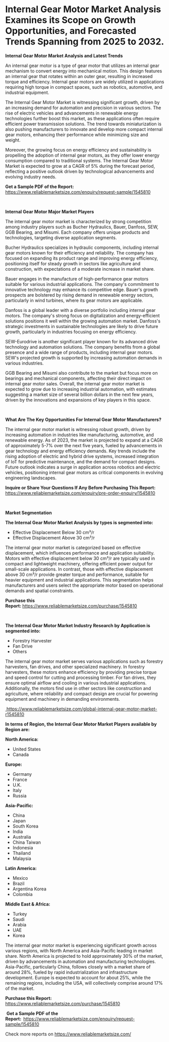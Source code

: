 <p><h1>Internal Gear Motor Market Analysis Examines its Scope on Growth Opportunities, and Forecasted Trends Spanning from 2025 to 2032.</h1></p><p><strong>Internal Gear Motor Market Analysis and Latest Trends</strong></p>
<p><p>An internal gear motor is a type of gear motor that utilizes an internal gear mechanism to convert energy into mechanical motion. This design features an internal gear that rotates within an outer gear, resulting in increased torque and efficiency. Internal gear motors are widely utilized in applications requiring high torque in compact spaces, such as robotics, automotive, and industrial equipment.</p><p>The Internal Gear Motor Market is witnessing significant growth, driven by an increasing demand for automation and precision in various sectors. The rise of electric vehicles and advancements in renewable energy technologies further boost this market, as these applications often require efficient power transmission solutions. The trend towards miniaturization is also pushing manufacturers to innovate and develop more compact internal gear motors, enhancing their performance while minimizing size and weight.</p><p>Moreover, the growing focus on energy efficiency and sustainability is propelling the adoption of internal gear motors, as they offer lower energy consumption compared to traditional systems. The Internal Gear Motor Market is expected to grow at a CAGR of 5% during the forecast period, reflecting a positive outlook driven by technological advancements and evolving industry needs.</p></p>
<p><strong>Get a Sample PDF of the Report:&nbsp;</strong> <a href="https://www.reliablemarketsize.com/enquiry/request-sample/1545810?utm_campaign=2216&utm_medium=2&utm_source=Github&utm_content=ia&utm_term=17022025&utm_id=internal-gear-motor">https://www.reliablemarketsize.com/enquiry/request-sample/1545810</a></p>
<p>&nbsp;</p>
<p><strong>Internal Gear Motor Major Market Players</strong></p>
<p><p>The internal gear motor market is characterized by strong competition among industry players such as Bucher Hydraulics, Bauer, Danfoss, SEW, GGB Bearing, and Misumi. Each company offers unique products and technologies, targeting diverse application segments.</p><p>Bucher Hydraulics specializes in hydraulic components, including internal gear motors known for their efficiency and reliability. The company has focused on expanding its product range and improving energy efficiency, positioning itself for steady growth in sectors like agriculture and construction, with expectations of a moderate increase in market share.</p><p>Bauer engages in the manufacture of high-performance gear motors suitable for various industrial applications. The company's commitment to innovative technology may enhance its competitive edge. Bauer's growth prospects are bolstered by rising demand in renewable energy sectors, particularly in wind turbines, where its gear motors are applicable.</p><p>Danfoss is a global leader with a diverse portfolio including internal gear motors. The company's strong focus on digitalization and energy-efficient solutions positions it well within the growing automation market. Danfoss's strategic investments in sustainable technologies are likely to drive future growth, particularly in industries focusing on energy efficiency.</p><p>SEW-Eurodrive is another significant player known for its advanced drive technology and automation solutions. The company benefits from a global presence and a wide range of products, including internal gear motors. SEW's projected growth is supported by increasing automation demands in various industries.</p><p>GGB Bearing and Misumi also contribute to the market but focus more on bearings and mechanical components, affecting their direct impact on internal gear motor sales. Overall, the internal gear motor market is expected to grow due to increasing industrial automation, with estimates suggesting a market size of several billion dollars in the next few years, driven by the innovations and expansions of key players in this space.</p></p>
<p>&nbsp;</p>
<p><strong>What Are The Key Opportunities For Internal Gear Motor Manufacturers?</strong></p>
<p><p>The internal gear motor market is witnessing robust growth, driven by increasing automation in industries like manufacturing, automotive, and renewable energy. As of 2023, the market is projected to expand at a CAGR of approximately 5-7% over the next five years, fueled by advancements in gear technology and energy efficiency demands. Key trends include the rising adoption of electric and hybrid drive systems, increased integration of IoT for predictive maintenance, and the demand for compact designs. Future outlook indicates a surge in application across robotics and electric vehicles, positioning internal gear motors as critical components in evolving engineering landscapes.</p></p>
<p><strong>Inquire or Share Your Questions If Any Before Purchasing This Report:</strong> <a href="https://www.reliablemarketsize.com/enquiry/pre-order-enquiry/1545810?utm_campaign=2216&utm_medium=2&utm_source=Github&utm_content=ia&utm_term=17022025&utm_id=internal-gear-motor">https://www.reliablemarketsize.com/enquiry/pre-order-enquiry/1545810</a></p>
<p>&nbsp;</p>
<p><strong>Market Segmentation</strong></p>
<p><strong>The Internal Gear Motor Market Analysis by types is segmented into:</strong></p>
<p><ul><li>Effective Displacement Below 30 cm³/r</li><li>Effective Displacement Above 30 cm³/r</li></ul></p>
<p><p>The internal gear motor market is categorized based on effective displacement, which influences performance and application suitability. Motors with effective displacement below 30 cm³/r are typically used in compact and lightweight machinery, offering efficient power output for small-scale applications. In contrast, those with effective displacement above 30 cm³/r provide greater torque and performance, suitable for heavier equipment and industrial applications. This segmentation helps manufacturers and users select the appropriate motor based on operational demands and spatial constraints.</p></p>
<p><strong>Purchase this Report:&nbsp;</strong><a href="https://www.reliablemarketsize.com/purchase/1545810?utm_campaign=2216&utm_medium=2&utm_source=Github&utm_content=ia&utm_term=17022025&utm_id=internal-gear-motor">https://www.reliablemarketsize.com/purchase/1545810</a></p>
<p>&nbsp;</p>
<p><strong>The Internal Gear Motor Market Industry Research by Application is segmented into:</strong></p>
<p><ul><li>Forestry Harvester</li><li>Fan Drive</li><li>Others</li></ul></p>
<p><p>The internal gear motor market serves various applications such as forestry harvesters, fan drives, and other specialized machinery. In forestry harvesters, these motors enhance efficiency by providing precise torque and speed control for cutting and processing timber. For fan drives, they ensure optimal airflow and cooling in various industrial applications. Additionally, the motors find use in other sectors like construction and agriculture, where reliability and compact design are crucial for powering equipment and machinery in demanding environments.</p></p>
<p><a href="https://www.reliablemarketsize.com/global-internal-gear-motor-market-r1545810?utm_campaign=2216&utm_medium=2&utm_source=Github&utm_content=ia&utm_term=17022025&utm_id=internal-gear-motor">&nbsp;https://www.reliablemarketsize.com/global-internal-gear-motor-market-r1545810</a></p>
<p><strong>In terms of Region, the Internal Gear Motor Market Players available by Region are:</strong></p>
<p>
    <p> <strong> North America: </strong>
        <ul>
            <li>United States</li>
            <li>Canada</li>
        </ul>
        </p> 
    <p> <strong> Europe: </strong>
        <ul>
            <li>Germany</li>
            <li>France</li>
            <li>U.K.</li>
            <li>Italy</li>
            <li>Russia</li>
        </ul>
        </p> 
    <p> <strong> Asia-Pacific: </strong>
        <ul>
            <li>China</li>
            <li>Japan</li>
            <li>South Korea</li>
            <li>India</li>
            <li>Australia</li>
            <li>China Taiwan</li>
            <li>Indonesia</li>
            <li>Thailand</li>
            <li>Malaysia</li>
        </ul>
        </p> 
    <p> <strong> Latin America: </strong>
        <ul>
            <li>Mexico</li>
            <li>Brazil</li>
            <li>Argentina Korea</li>
            <li>Colombia</li>
        </ul>
        </p> 
    <p> <strong> Middle East & Africa: </strong>
        <ul>
            <li>Turkey</li>
            <li>Saudi</li>
            <li>Arabia</li>
            <li>UAE</li>
            <li>Korea</li>
        </ul>
    </p>
    </p>
<p><p>The internal gear motor market is experiencing significant growth across various regions, with North America and Asia-Pacific leading in market share. North America is projected to hold approximately 30% of the market, driven by advancements in automation and manufacturing technologies. Asia-Pacific, particularly China, follows closely with a market share of around 28%, fueled by rapid industrialization and infrastructure development. Europe is expected to account for about 25%, while the remaining regions, including the USA, will collectively comprise around 17% of the market.</p></p>
<p><strong>Purchase this Report: </strong><a href="https://www.reliablemarketsize.com/purchase/1545810?utm_campaign=2216&utm_medium=2&utm_source=Github&utm_content=ia&utm_term=17022025&utm_id=internal-gear-motor">https://www.reliablemarketsize.com/purchase/1545810</a></p>
<p>&nbsp;<strong>Get a Sample PDF of the Report:&nbsp;&nbsp;</strong><a href="https://www.reliablemarketsize.com/enquiry/request-sample/1545810?utm_campaign=2216&utm_medium=2&utm_source=Github&utm_content=ia&utm_term=17022025&utm_id=internal-gear-motor">https://www.reliablemarketsize.com/enquiry/request-sample/1545810</a></p>
<p><strong></strong></p>
<p>Check more reports on <a href="https://www.reliablemarketsize.com/?utm_campaign=2216&utm_medium=2&utm_source=Github&utm_content=ia&utm_term=17022025&utm_id=internal-gear-motor">https://www.reliablemarketsize.com/</a></p>